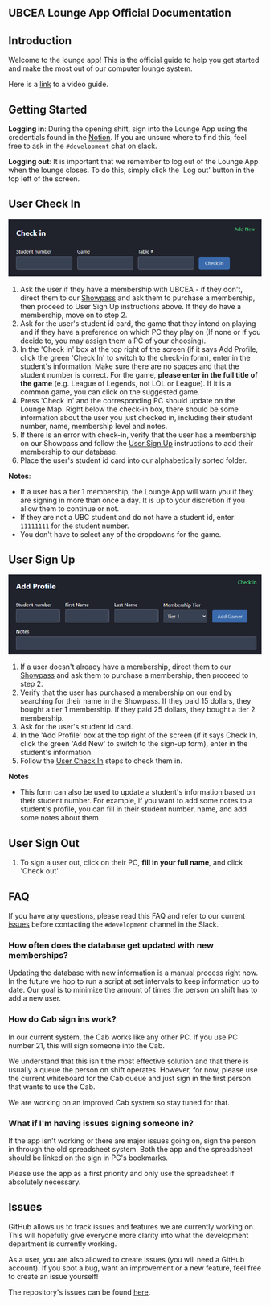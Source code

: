 ## UBCEA Lounge App Official Documentation

## Introduction

Welcome to the lounge app! This is the official guide to help you get started and make the most out of our computer lounge system.

Here is a [link](https://drive.google.com/file/d/1PYv8OYIQ7sKZhWRhkJRR2GrfvT1rjduw/view) to a video guide.

## Getting Started

**Logging in**: During the opening shift, sign into the Lounge App using the credentials found in the [Notion](https://www.notion.so/ubcea/Lounge-App-1847e3749ac280148eaec07c0abfa2c3). If you are unsure where to find this, feel free to ask in the `#development` chat on slack.

**Logging out**: It is important that we remember to log out of the Lounge App when the lounge closes. To do this, simply click the 'Log out' button in the top left of the screen.

## User Check In

![check in](./images/check-in.png)

1. Ask the user if they have a membership with UBCEA - if they don't, direct them to our [Showpass](https://www.showpass.com/ubcea-membership2425/) and ask them to purchase a membership, then proceed to User Sign Up instructions above. If they do have a membership, move on to step 2.
2. Ask for the user's student id card, the game that they intend on playing and if they have a preference on which PC they play on (If none or if you decide to, you may assign them a PC of your choosing).
3. In the 'Check in' box at the top right of the screen (if it says Add Profile, click the green 'Check In' to switch to the check-in form), enter in the student's information. Make sure there are no spaces and that the student number is correct. For the game, **please enter in the full title of the game** (e.g. League of Legends, not LOL or League). If it is a common game, you can click on the suggested game.
4. Press 'Check in' and the corresponding PC should update on the Lounge Map. Right below the check-in box, there should be some information about the user you just checked in, including their student number, name, membership level and notes.
5. If there is an error with check-in, verify that the user has a membership on our Showpass and follow the [User Sign Up](#user-sign-up) instructions to add their membership to our database.
6. Place the user's student id card into our alphabetically sorted folder.

**Notes**:

- If a user has a tier 1 membership, the Lounge App will warn you if they are signing in more than once a day. It is up to your discretion if you allow them to continue or not.
- If they are not a UBC student and do not have a student id, enter `11111111` for the student number.
- You don't have to select any of the dropdowns for the game.

## User Sign Up

![add profile](./images/add-profile.png)

1. If a user doesn't already have a membership, direct them to our [Showpass](https://www.showpass.com/ubcea-membership2425/) and ask them to purchase a membership, then proceed to step 2.
2. Verify that the user has purchased a membership on our end by searching for their name in the Showpass. If they paid 15 dollars, they bought a tier 1 membership. If they paid 25 dollars, they bought a tier 2 membership.
3. Ask for the user's student id card.
4. In the 'Add Profile' box at the top right of the screen (if it says Check In, click the green 'Add New' to switch to the sign-up form), enter in the student's information.
5. Follow the [User Check In](#user-check-in) steps to check them in.

**Notes**

- This form can also be used to update a student's information based on their student number. For example, if you want to add some notes to a student's profile, you can fill in their student number, name, and add some notes about them.

## User Sign Out

1. To sign a user out, click on their PC, **fill in your full name**, and click 'Check out'.

## FAQ

If you have any questions, please read this FAQ and refer to our current [issues](#issues) before contacting the `#development` channel in the Slack.

### How often does the database get updated with new memberships?

Updating the database with new information is a manual process right now. In the future we hop to run a script at set intervals to keep information up to date. Our goal is to minimize the amount of times the person on shift has to add a new user.

### How do Cab sign ins work?

In our current system, the Cab works like any other PC. If you use PC number 21, this will sign someone into the Cab.

We understand that this isn't the most effective solution and that there is usually a queue the person on shift operates. However, for now, please use the current whiteboard for the Cab queue and just sign in the first person that wants to use the Cab.

We are working on an improved Cab system so stay tuned for that.

### What if I'm having issues signing someone in?

If the app isn't working or there are major issues going on, sign the person in through the old spreadsheet system. Both the app and the spreadsheet should be linked on the sign in PC's bookmarks.

Please use the app as a first priority and only use the spreadsheet if absolutely necessary.

## Issues

GitHub allows us to track issues and features we are currently working on. This will hopefully give everyone more clarity into what the development department is currently working.

As a user, you are also allowed to create issues (you will need a GitHub account). If you spot a bug, want an improvement or a new feature, feel free to create an issue yourself!

The repository's issues can be found [here](https://github.com/ubcesports/lounge-hub/issues).
